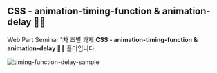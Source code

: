 ## CSS - animation-timing-function & animation-delay 🤹‍♀️

Web Part Seminar 1차 조별 과제 <b>CSS - animation-timing-function & animation-delay 🤹‍♀️</b> 폴더입니다.

![timing-function-delay-sample](https://media.vlpt.us/images/mnz/post/e54ac494-fa33-4711-a6b5-09ad1fecda8d/%EB%85%B9%ED%99%94_2021_04_08_18_27_01_532.gif)
